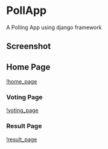 # PollApp
A Polling App using django framework

## Screenshot

## Home Page
[!home_page](/screenshot/home_page.jpg?raw=true)
### Voting Page
[!voting_page](/screenshot/voting_page.jpg?raw=true)
### Result Page
[!result_page](/screenshot/result_page.jpg?raw=true)